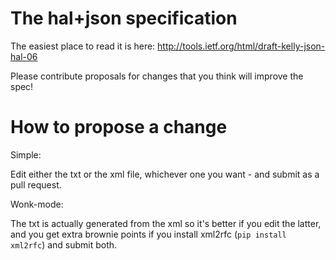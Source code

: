 The hal+json specification
==========================

The easiest place to read it is here: http://tools.ietf.org/html/draft-kelly-json-hal-06

Please contribute proposals for changes that you think will improve the spec!


How to propose a change
=======================

Simple:

Edit either the txt or the xml file, whichever one you want - and submit as a pull request.

Wonk-mode:

The txt is actually generated from the xml so it's better if you edit the latter, and you get extra brownie points if you install xml2rfc (`pip install xml2rfc`) and submit both.
